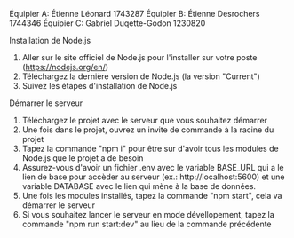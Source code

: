 Équipier A: Étienne Léonard 1743287
Équipier B: Étienne Desrochers 1744346
Équipier C: Gabriel Duqette-Godon 1230820

Installation de Node.js
1. Aller sur le site officiel de Node.js pour l'installer sur votre poste (https://nodejs.org/en/)
2. Téléchargez la dernière version de Node.js (la version "Current")
3. Suivez les étapes d'installation de Node.js

Démarrer le serveur
1. Téléchargez le projet avec le serveur que vous souhaitez démarrer
2. Une fois dans le projet, ouvrez un invite de commande à la racine du projet
3. Tapez la commande "npm i" pour être sur d'avoir tous les modules de Node.js que le projet a de besoin
4. Assurez-vous d'avoir un fichier .env avec le variable BASE_URL qui a le lien de base pour accèder au serveur (ex.: http://localhost:5600) et une variable DATABASE avec le lien qui mène à la base de données.
4. Une fois les modules installés, tapez la commande "npm start", cela va démarrer le serveur 
5. Si vous souhaitez lancer le serveur en mode dévellopement, tapez la commande "npm run start:dev" au lieu de la commande précédente